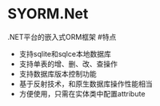 # SYORM.Net
.NET平台的嵌入式ORM框架
#特点
+ 支持sqlite和sqlce本地数据库
+ 支持单表的增、删、改、查操作
+ 支持数据库版本控制功能
+ 基于反射技术，和原生数据库操作性能相当
+ 方便使用，只需在实体类中配置attribute
